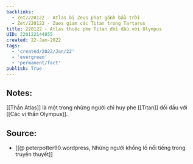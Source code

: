 ```yaml
---
backlinks:
  - Zet/220122 - Atlas bị Zeus phạt gánh bầu trời
  - Zet/220122 - Zues giam các Titan trong Tartarus
title: 220122 - Atlas thuộc phe Titan đối đầu với Olympus
UID: 220122144855
created: 22-Jan-2022
tags:
  - 'created/2022/Jan/22'
  - 'evergreen'
  - 'permanent/fact'
publish: True
---
```

## Notes:
[[Thần Atlas]] là một trong những người chỉ huy phe [[Titan]] đối đầu với  [[Các vị thần Olympus]]. 

## Source:
- [[@ peterpotter90.wordpress, Những người khổng lồ nổi tiếng trong truyền thuyết]]



